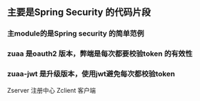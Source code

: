 ## 主要是Spring Security 的代码片段
### 主module的是Spring security 的简单范例
### zuaa 是oauth2 版本，弊端是每次都要校验token 的有效性
### zuaa-jwt 是升级版本，使用jwt避免每次都校验token
Zserver 注册中心
Zclient 客户端